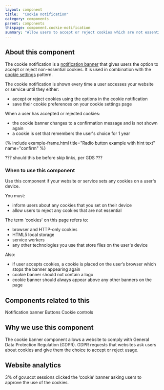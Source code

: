```yaml
---
layout: component
title:  "Cookie notification"
category: components
parent: components
thispage: component.cookie-notification
summary: "Allow users to accept or reject cookies which are not essential to making your website or service work."
---
```


## About this component

The cookie notification is a [notification banner](/components/notification-banner) that gives users the option to accept or reject non-essential cookies. It is used in combination with the [cookie settings](/patterns/cookie-settings) pattern.

The cookie notification is shown every time a user accesses your website or service until they either:

* accept or reject cookies using the options in the cookie notification
* save their cookie preferences on your cookie settings page

When a user has accepted or rejected cookies:

* the cookie banner changes to a confirmation message and is not shown again
* a cookie is set that remembers the user's choice for 1 year

{% include example-frame.html title="Radio button example with hint text" name="confirm" %}

??? should this be before skip links, per GDS ???

### When to use this component

Use this component if your website or service sets any cookies on a user's device.

You must:

* inform users about any cookies that you set on their device
* allow users to reject any cookies that are not essential

<div class="ds_inset-text">
    <div class="ds_inset-text__text">
        <p>The term 'cookies' on this page refers to:</p>
        <ul>
            <li>browser and HTTP-only cookies</li>
            <li>HTML5 local storage</li>
            <li>service workers</li>
            <li>any other technologies you use that store files on the user's device</li>
        </ul>
    </div>
</div>


Also:

* if user accepts cookies, a cookie is placed on the user’s browser which stops the banner appearing again
* cookie banner should not contain a logo
* cookie banner should always appear above any other banners on the page  

## Components related to this

Notification banner
Buttons
Cookie controls  

## Why we use this component

The cookie banner component allows a website to comply with General Data Protection Regulation (GDPR). GDPR requests that websites ask users about cookies and give them the choice to accept or reject usage.  

## Website analytics

3% of gov.scot sessions clicked the ‘cookie’ banner asking users to approve the use of the cookies.  
